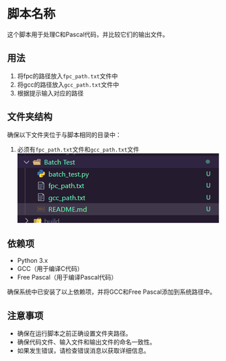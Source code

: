 # 脚本名称

这个脚本用于处理C和Pascal代码，并比较它们的输出文件。

## 用法
1. 将fpc的路径放入`fpc_path.txt`文件中
2. 将gcc的路径放入`gcc_path.txt`文件中
3. 根据提示输入对应的路径

## 文件夹结构

确保以下文件夹位于与脚本相同的目录中：
1. 必须有`fpc_path.txt`文件和`gcc_path.txt`文件
![alt text](imgs/image.png)

## 依赖项

- Python 3.x
- GCC（用于编译C代码）
- Free Pascal（用于编译Pascal代码）

确保系统中已安装了以上依赖项，并将GCC和Free Pascal添加到系统路径中。

## 注意事项

- 确保在运行脚本之前正确设置文件夹路径。
- 确保代码文件、输入文件和输出文件的命名一致性。
- 如果发生错误，请检查错误消息以获取详细信息。